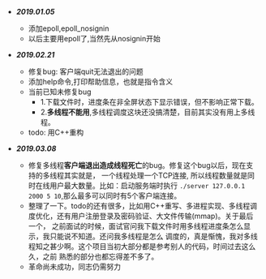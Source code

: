 
* ***2019.01.05*** 
    * 添加epoll,epoll_nosignin
    * 以后主要用epoll了,当然先从nosignin开始

* ***2019.02.21*** 
    * 修复bug: 客户端quit无法退出的问题
    * 添加help命令,打印帮助信息，也就是指令含义
    * 当前已知未修复bug
        * 1.下载文件时，进度条在非全屏状态下显示错误，但不影响正常下载。
        * 2.**多线程不能用**,多线程调度这块还没搞清楚，目前其实没有用上多线程。
    * todo: 用C++重构

* ***2019.03.08*** 
    * 修复多线程**客户端退出造成线程死亡**的bug。修复这个bug以后，现在支持的多线程其实就是，
    一个线程处理一个TCP连接, 所以线程数量就是同时在线用户最大数量。比如：启动服务端时执行
    `./server 127.0.0.1 2000 5 10`,那么最多可以同时有5个客户端连接。
    * 整理了一下。todo的还有很多，比如用C++重写、多进程实现、多线程调度优化，还有用户注册登录及密码验证、大文件传输(mmap)。关于最后一个，
    之前面试的时候，面试官问我下载文件时用多线程进度条怎么显示，我只能说不知道。还问我多线程是怎么
    调度的，真是惭愧，我对多线程知之甚少啊。这个项目当初大部分都是参考别人的代码，时间过去这么久，之前
    熟悉的部分也都忘得差不多了。
    * 革命尚未成功，同志仍需努力

